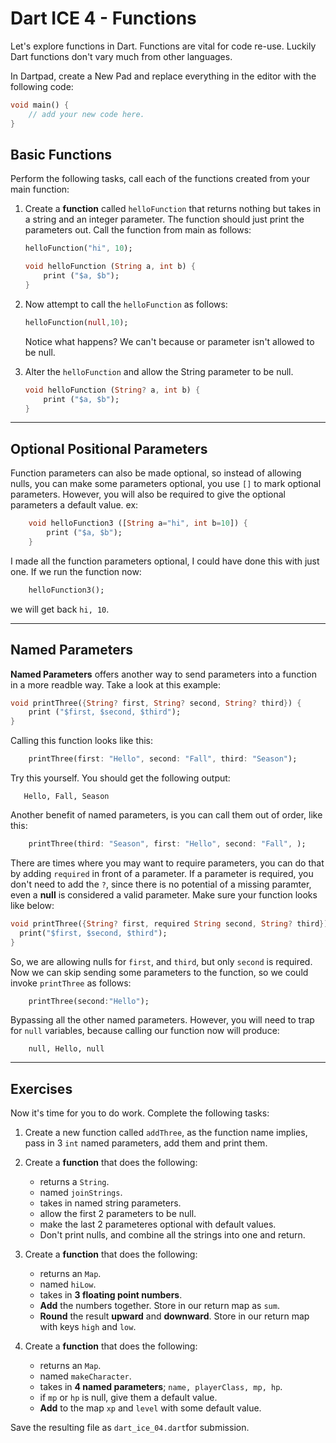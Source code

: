 # Dart ICE 4 - Functions

Let's explore functions in Dart. Functions are vital for code re-use. Luckily Dart functions don't vary much from other languages.

In Dartpad, create a New Pad and replace everything in the editor with the following code:

```dart
void main() {
    // add your new code here.
}
```

## Basic Functions ##

Perform the following tasks, call each of the functions created from your main function:

1. Create a __function__ called `helloFunction` that returns nothing but takes in a string and an integer parameter. The function should just print the parameters out. Call the function from main as follows:
    ```dart
    helloFunction("hi", 10);    
    ```
    ```dart
    void helloFunction (String a, int b) {
        print ("$a, $b");
    }
    ```

1. Now attempt to call the `helloFunction` as follows:
    ```dart
    helloFunction(null,10);
    ```
    Notice what happens? We can't because or parameter isn't allowed to be null.

1. Alter the `helloFunction` and allow the String parameter to be null.
    ```dart
    void helloFunction (String? a, int b) {
        print ("$a, $b");
    }
    ```
---

## Optional Positional Parameters ##
Function parameters can also be made optional, so instead of allowing nulls, you can make some parameters optional, you use `[]` to mark optional parameters. However, you will also be required to give the optional parameters a default value. ex:
```dart
    void helloFunction3 ([String a="hi", int b=10]) {
        print ("$a, $b");
    }
``` 
I made all the function parameters optional, I could have done this with just one. If we run the function now:
```dart
    helloFunction3();
```
we will get back `hi, 10`.

---

## Named Parameters ##
__Named Parameters__ offers another way to send parameters into a function in a more readble way. Take a look at this example:
```dart
void printThree({String? first, String? second, String? third}) {
    print ("$first, $second, $third");
}
```
Calling this function looks like this:
```dart
    printThree(first: "Hello", second: "Fall", third: "Season");
```
Try this yourself. You should get the following output:
```
   Hello, Fall, Season 
```
Another benefit of named parameters, is you can call them out of order, like this:
```dart
    printThree(third: "Season", first: "Hello", second: "Fall", );
```
There are times where you may want to require parameters, you can do that by adding `required` in front of a parameter. If a parameter is required, you don't need to add the `?`, since there is no potential of a missing paramter, even a __null__ is considered a valid parameter. Make sure your function looks like below:
```dart
void printThree({String? first, required String second, String? third}) {
  print("$first, $second, $third");
}
```
So, we are allowing nulls for `first`, and `third`, but only `second` is required. Now we can skip sending some parameters to the function, so we could invoke `printThree` as follows:
```dart
    printThree(second:"Hello");
```
Bypassing all the other named parameters. However, you will need to trap for `null` variables, because calling our function now will produce:
```
    null, Hello, null
```

---

## Exercises ##
Now it's time for you to do work. Complete the following tasks:

1. Create a new function called `addThree`, as the function name implies, pass in 3 `int` named parameters, add them and print them.
    

1. Create a __function__ that does the following:
    * returns a `String`.
    * named `joinStrings`. 
    * takes in named string parameters. 
    * allow the first 2 parameters to be null.
    * make the last 2 parameteres optional with default values. 
    * Don't print nulls, and combine all the strings into one and return.


1. Create a __function__ that does the following:
    * returns an `Map`.
    * named `hiLow`.
    * takes in __3 floating point numbers__. 
    * __Add__ the numbers together. Store in our return map as `sum`. 
    * __Round__ the result __upward__ and __downward__. Store in our return map with keys `high` and `low`.
    

1. Create a __function__ that does the following:
    * returns an `Map`.
    * named `makeCharacter`.
    * takes in __4 named parameters__; `name, playerClass, mp, hp`. 
    * if `mp` or `hp` is null, give them a default value.    
    * __Add__ to the map `xp` and `level` with some default value.



Save the resulting file as `dart_ice_04.dart`for submission.